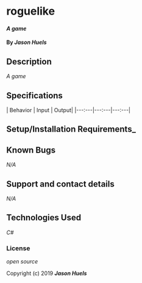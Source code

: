 # roguelike

#### _A game_

#### By _**Jason Huels**_

## Description

_A game_

## Specifications

| Behavior | Input | Output|
|---:---|---:---|---:---|


## Setup/Installation Requirements_

## Known Bugs

_N/A_

## Support and contact details

_N/A_

## Technologies Used

_C#_

### License

*open source*

Copyright (c) 2019 **_Jason Huels_**
